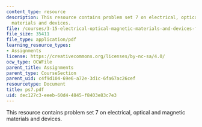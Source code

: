 ```yaml
---
content_type: resource
description: This resource contains problem set 7 on electrical, optical and magnetic
  materials and devices.
file: /courses/3-15-electrical-optical-magnetic-materials-and-devices-fall-2006/dec127c3eeeb60d44845f8403e83c7e3_ps7.pdf
file_size: 35411
file_type: application/pdf
learning_resource_types:
- Assignments
license: https://creativecommons.org/licenses/by-nc-sa/4.0/
ocw_type: OCWFile
parent_title: Assignments
parent_type: CourseSection
parent_uid: c4f9d104-69e6-a72e-3d1c-6fa67ac26cef
resourcetype: Document
title: ps7.pdf
uid: dec127c3-eeeb-60d4-4845-f8403e83c7e3
---
```

This resource contains problem set 7 on electrical, optical and magnetic materials and devices.